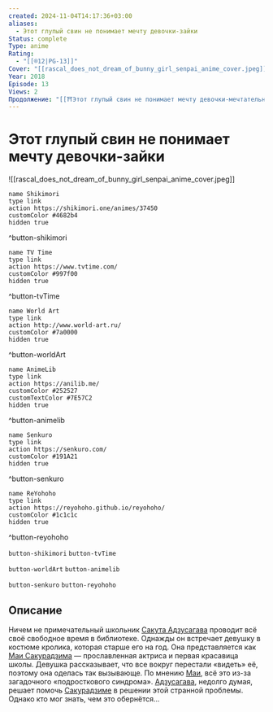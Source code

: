 ```yaml
---
created: 2024-11-04T14:17:36+03:00
aliases:
  - Этот глупый свин не понимает мечту девочки-зайки
Status: complete
Type: anime
Rating:
  - "[[®️12|PG-13]]"
Cover: "[[rascal_does_not_dream_of_bunny_girl_senpai_anime_cover.jpeg]]"
Year: 2018
Episode: 13
Views: 2
Продолжение: "[[⛩️Этот глупый свин не понимает мечту девочки-мечтательницы (аниме фильм)]]"
---
```


# Этот глупый свин не понимает мечту девочки-зайки

![[rascal_does_not_dream_of_bunny_girl_senpai_anime_cover.jpeg]]

```button
name Shikimori
type link
action https://shikimori.one/animes/37450
customColor #4682b4
hidden true
```
^button-shikimori

```button
name TV Time
type link
action https://www.tvtime.com/
customColor #997f00
hidden true
```
^button-tvTime

```button
name World Art
type link
action http://www.world-art.ru/
customColor #7a0000
hidden true
```
^button-worldArt

```button
name AnimeLib
type link
action https://anilib.me/
customColor #252527
customTextColor #7E57C2
hidden true
```
^button-animelib

```button
name Senkuro
type link
action https://senkuro.com/
customColor #191A21
hidden true
```
^button-senkuro

```button
name ReYohoho
type link
action https://reyohoho.github.io/reyohoho/
customColor #1c1c1c
hidden true
```
^button-reyohoho

`button-shikimori` `button-tvTime`

`button-worldArt` `button-animelib`

`button-senkuro` `button-reyohoho`

## Описание

Ничем не примечательный школьник [Сакута Адзусагава](https://shikimori.one/characters/118733-sakuta-azusagawa) проводит всё своё свободное время в библиотеке. Однажды он встречает девушку в костюме кролика, которая старше его на год. Она представляется как [Маи Сакурадзима](https://shikimori.one/characters/118739-mai-sakurajima) — прославленная актриса и первая красавица школы. Девушка рассказывает, что все вокруг перестали «видеть» её, поэтому она оделась так вызывающе. По мнению [Маи](https://shikimori.one/characters/118739-mai-sakurajima), всё это из-за загадочного «подросткового синдрома». [Адзусагава](https://shikimori.one/characters/118733-sakuta-azusagawa), недолго думая, решает помочь [Сакурадзиме](https://shikimori.one/characters/118739-mai-sakurajima) в решении этой странной проблемы. Однако кто мог знать, чем это обернётся...

